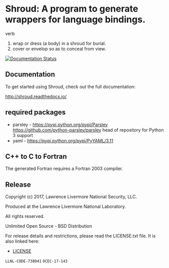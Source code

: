 # Shroud: A program to generate wrappers for language bindings.

verb
1. wrap or dress (a body) in a shroud for burial.
2. cover or envelop so as to conceal from view.

[![Documentation Status](https://readthedocs.org/projects/shroud/badge/?version=latest)](http://shroud.readthedocs.io/en/latest/?badge=latest)

## Documentation

To get started using Shroud, check out the full documentation:

http://shroud.readthedocs.io/

## required packages

*  parsley - https://pypi.python.org/pypi/Parsley
     https://github.com/python-parsley/parsley
     head of repository for Python 3 support
*  yaml - https://pypi.python.org/pypi/PyYAML/3.11

## C++ to C to Fortran

The generated Fortran requires a Fortran 2003 compiler.

## Release

Copyright (c) 2017, Lawrence Livermore National Security, LLC.

Produced at the Lawrence Livermore National Laboratory.

All rights reserved.

Unlimited Open Source - BSD Distribution

For release details and restrictions, please read the LICENSE.txt file.
It is also linked here:
- [LICENSE](./LICENSE)

`LLNL-CODE-738041`  `OCEC-17-143`
